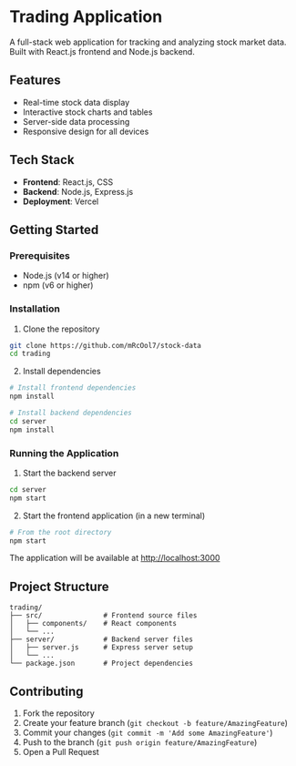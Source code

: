 # Trading Application

A full-stack web application for tracking and analyzing stock market data. Built with React.js frontend and Node.js backend.

## Features

- Real-time stock data display
- Interactive stock charts and tables
- Server-side data processing
- Responsive design for all devices

## Tech Stack

- **Frontend**: React.js, CSS
- **Backend**: Node.js, Express.js
- **Deployment**: Vercel

## Getting Started

### Prerequisites

- Node.js (v14 or higher)
- npm (v6 or higher)

### Installation

1. Clone the repository
```bash
git clone https://github.com/mRcOol7/stock-data
cd trading
```

2. Install dependencies
```bash
# Install frontend dependencies
npm install

# Install backend dependencies
cd server
npm install
```

### Running the Application

1. Start the backend server
```bash
cd server
npm start
```

2. Start the frontend application (in a new terminal)
```bash
# From the root directory
npm start
```

The application will be available at [http://localhost:3000](http://localhost:3000)

## Project Structure

```
trading/
├── src/               # Frontend source files
│   ├── components/    # React components
│   └── ...
├── server/            # Backend server files
│   ├── server.js      # Express server setup
│   └── ...
└── package.json       # Project dependencies
```

## Contributing

1. Fork the repository
2. Create your feature branch (`git checkout -b feature/AmazingFeature`)
3. Commit your changes (`git commit -m 'Add some AmazingFeature'`)
4. Push to the branch (`git push origin feature/AmazingFeature`)
5. Open a Pull Request
